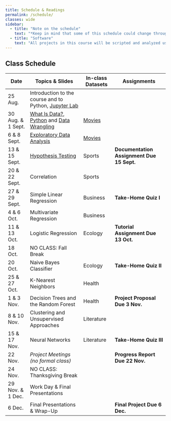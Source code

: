 ```yaml
---
title: Schedule & Readings
permalink: /schedule/
classes: wide
sidebar:
  - title: "Note on the schedule"
    text: "*Keep in mind that some of this schedule could change throughout the semester. However, if anything changes I'll update this page, and I'll be sure to give you plenty of advance notice.*"
  - title: "Software"
    text: "All projects in this course will be scripted and analyzed using Python, an open source programming language and environment. Specifically, we will be using Jupyter Lab as our programming environment. **No previous experience with Python, statistical software packages, or computer programming is required.**"
---
```


## Class Schedule

Date|Topics & Slides|In-class Datasets|Assignments
--|---|---|---
25 Aug.|Introduction to the course and to Python, [Jupyter Lab](/CIS241/jupyter)|
30 Aug. & 1 Sept.|[What Is Data?](/CIS241/slides/whatisdata), [Python](/CIS241/slides/pythonbasics) and [Data Wrangling](/CIS241/slides/wrangling)|[Movies](/CIS241/workshops/2022/08/31/movie-dialogue-1.html)|
6 & 8 Sept.|[Exploratory Data Analysis](/CIS241/slides/eda)|[Movies](/CIS241/workshops/2022/09/07/movie-dialogue-2.html)|
13 & 15 Sept.|[Hypothesis Testing](/CIS241/slides/hypothesis)|Sports|**Documentation Assignment Due 15 Sept.**
20 & 22 Sept.|Correlation|Sports
27 & 29 Sept.|Simple Linear Regression|Business|**Take-Home Quiz I**
4 & 6 Oct.|Multivariate Regression|Business
11 & 13 Oct.|Logistic Regression|Ecology|**Tutorial Assignment Due 13 Oct.**
18 Oct.|NO CLASS: Fall Break
20 Oct.|Naive Bayes Classifier|Ecology|**Take-Home Quiz II**
25 & 27 Oct.|K-Nearest Neighbors|Health|
1 & 3 Nov.|Decision Trees and the Random Forest|Health|**Project Proposal Due 3 Nov.**
8 & 10 Nov.|Clustering and Unsupervised Approaches|Literature|
15 & 17 Nov.|Neural Networks|Literature|**Take-Home Quiz III**
22 Nov.|*Project Meetings (no formal class)*||**Progress Report Due 22 Nov.**
24 Nov.|NO CLASS: Thanksgiving Break
29 Nov. & 1 Dec.|Work Day & Final Presentations|
6 Dec.|Final Presentations & Wrap-Up||**Final Project Due 6 Dec.**
